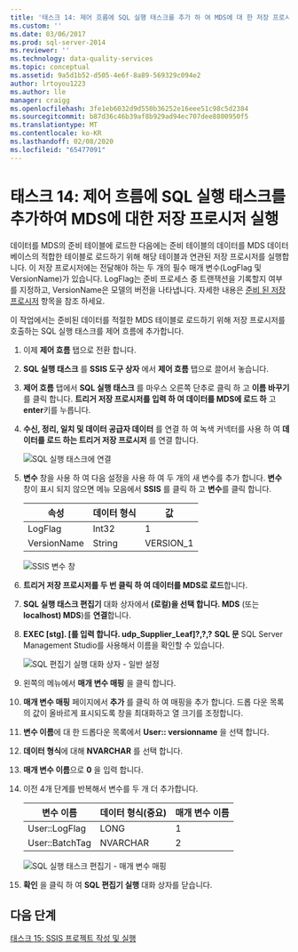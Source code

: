 ```yaml
---
title: '태스크 14: 제어 흐름에 SQL 실행 태스크를 추가 하 여 MDS에 대 한 저장 프로시저 실행 Microsoft Docs'
ms.custom: ''
ms.date: 03/06/2017
ms.prod: sql-server-2014
ms.reviewer: ''
ms.technology: data-quality-services
ms.topic: conceptual
ms.assetid: 9a5d1b52-d505-4e6f-8a89-569329c094e2
author: lrtoyou1223
ms.author: lle
manager: craigg
ms.openlocfilehash: 3fe1eb6032d9d550b36252e16eee51c98c5d2384
ms.sourcegitcommit: b87d36c46b39af8b929ad94ec707dee8800950f5
ms.translationtype: MT
ms.contentlocale: ko-KR
ms.lasthandoff: 02/08/2020
ms.locfileid: "65477091"
---
```

# <a name="task-14-adding-execute-sql-task-to-control-flow-to-run-the-stored-procedure-for-mds"></a>태스크 14: 제어 흐름에 SQL 실행 태스크를 추가하여 MDS에 대한 저장 프로시저 실행
  데이터를 MDS의 준비 테이블에 로드한 다음에는 준비 테이블의 데이터를 MDS 데이터베이스의 적합한 테이블로 로드하기 위해 해당 테이블과 연관된 저장 프로시저를 실행합니다. 이 저장 프로시저에는 전달해야 하는 두 개의 필수 매개 변수(LogFlag 및 VersionName)가 있습니다. LogFlag는 준비 프로세스 중 트랜잭션을 기록할지 여부를 지정하고, VersionName은 모델의 버전을 나타냅니다. 자세한 내용은 [준비 된 저장 프로시저](https://msdn.microsoft.com/library/hh231028.aspx) 항목을 참조 하세요.  
  
 이 작업에서는 준비된 데이터를 적절한 MDS 테이블로 로드하기 위해 저장 프로시저를 호출하는 SQL 실행 태스크를 제어 흐름에 추가합니다.  
  
1.  이제 **제어 흐름** 탭으로 전환 합니다.  
  
2.  **SQL 실행 태스크** 를 **SSIS 도구 상자** 에서 **제어 흐름** 탭으로 끌어서 놓습니다.  
  
3.  **제어 흐름** 탭에서 **SQL 실행 태스크** 를 마우스 오른쪽 단추로 클릭 하 고 **이름 바꾸기**를 클릭 합니다. **트리거 저장 프로시저를 입력 하 여 데이터를 MDS에 로드 하** 고 **enter**키를 누릅니다.  
  
4.  **수신, 정리, 일치 및 데이터 공급자 데이터** 를 연결 하 여 녹색 커넥터를 사용 하 여 **데이터를 로드 하는 트리거 저장 프로시저** 를 연결 합니다.  
  
     ![SQL 실행 태스크에 연결](../../2014/tutorials/media/et-addingesqltasktocftorunthespformds-01.jpg "SQL 실행 태스크에 연결")  
  
5.  **변수** 창을 사용 하 여 다음 설정을 사용 하 여 두 개의 새 변수를 추가 합니다. **변수** 창이 표시 되지 않으면 메뉴 모음에서 **SSIS** 를 클릭 하 고 **변수**를 클릭 합니다.  
  
    |속성|데이터 형식|값|  
    |----------|---------------|-----------|  
    |LogFlag|Int32|1|  
    |VersionName|String|VERSION_1|  
  
     ![SSIS 변수 창](../../2014/tutorials/media/et-addingesqltasktocftorunthespformds-02.jpg "SSIS 변수 창")  
  
6.  **트리거 저장 프로시저를 두 번 클릭 하 여 데이터를 MDS로 로드**합니다.  
  
7.  **SQL 실행 태스크 편집기** 대화 상자에서 **(로컬)을 선택 합니다. MDS** (또는 **localhost) MDS**)를 **연결**합니다.  
  
8.  **EXEC [stg]. [를 입력 합니다. udp_Supplier_Leaf]?,?,?** **SQL 문** SQL Server Management Studio를 사용해서 이름을 확인할 수 있습니다.  
  
     ![SQL 편집기 실행 대화 상자 - 일반 설정](../../2014/tutorials/media/et-addingesqltasktocftorunthespformds-03.jpg "SQL 편집기 실행 대화 상자 - 일반 설정")  
  
9. 왼쪽의 메뉴에서 **매개 변수 매핑** 을 클릭 합니다.  
  
10. **매개 변수 매핑** 페이지에서 **추가** 를 클릭 하 여 매핑을 추가 합니다. 드롭 다운 목록의 값이 올바르게 표시되도록 창을 최대화하고 열 크기를 조정합니다.  
  
11. **변수 이름**에 대 한 드롭다운 목록에서 **User:: versionname** 을 선택 합니다.  
  
12. **데이터 형식**에 대해 **NVARCHAR** 를 선택 합니다.  
  
13. **매개 변수 이름**으로 **0** 을 입력 합니다.  
  
14. 이전 4개 단계를 반복해서 변수를 두 개 더 추가합니다.  
  
    |변수 이름|데이터 형식(중요)|매개 변수 이름|  
    |-------------------|-----------------------------|--------------------|  
    |User::LogFlag|LONG|1|  
    |User::BatchTag|NVARCHAR|2|  
  
     ![SQL 실행 태스크 편집기 - 매개 변수 매핑](../../2014/tutorials/media/et-addingesqltasktocftorunthespformds-04.jpg "SQL 실행 태스크 편집기 - 매개 변수 매핑")  
  
15. **확인** 을 클릭 하 여 **SQL 편집기 실행** 대화 상자를 닫습니다.  
  
## <a name="next-step"></a>다음 단계  
 [태스크 15: SSIS 프로젝트 작성 및 실행](../../2014/tutorials/task-15-building-and-running-the-ssis-project.md)  
  
  
